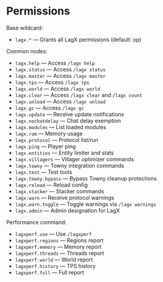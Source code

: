 # Permissions

Base wildcard:

- `lagx.*` — Grants all LagX permissions (default: op)

Common nodes:

- `lagx.help` — Access `/lagx help`
- `lagx.status` — Access `/lagx status`
- `lagx.master` — Access `/lagx master`
- `lagx.tps` — Access `/lagx tps`
- `lagx.world` — Access `/lagx world`
- `lagx.clear` — Access `/lagx clear` and `/lagx count`
- `lagx.unload` — Access `/lagx unload`
- `lagx.gc` — Access `/lagx gc`
- `lagx.update` — Receive update notifications
- `lagx.nochatdelay` — Chat delay exemption
- `lagx.modules` — List loaded modules
- `lagx.ram` — Memory usage
- `lagx.protocol` — Protocol list/run
- `lagx.ping` — Player ping
- `lagx.entities` — Entity limiter and stats
- `lagx.villagers` — Villager optimizer commands
- `lagx.towny` — Towny integration commands
- `lagx.test` — Test tools
- `lagx.towny.bypass` — Bypass Towny cleanup protections
- `lagx.reload` — Reload config
- `lagx.stacker` — Stacker commands
- `lagx.warn` — Receive protocol warnings
- `lagx.warn.toggle` — Toggle warnings via `/lagx warnings`
- `lagx.admin` — Admin designation for LagX

Performance command:

- `lagxperf.use` — Use `/lagxperf`
- `lagxperf.regions` — Regions report
- `lagxperf.memory` — Memory report
- `lagxperf.threads` — Threads report
- `lagxperf.world` — World report
- `lagxperf.history` — TPS history
- `lagxperf.full` — Full report
